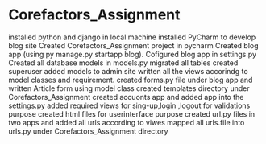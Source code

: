 # Corefactors_Assignment

installed python and django in local machine
installed PyCharm to develop blog site
Created Corefactors_Assignment project in pycharm
Created blog app (using py manage.py startapp blog).
Cofigured blog app in settings.py
Created all database models in models.py
migrated all tables 
created superuser
added models to admin site
written all the views accorindg to model classes and requirement.
created forms.py file under blog app and written Article form using model class 
created templates directory under Corefactors_Assignment
created accuonts app and added app into the settings.py
added required views for sing-up,login ,logout for validations purpose
created html files for userinterface purpose
created url.py files in two apps and added all urls according to viwes 
mapped all urls.file into urls.py under Corefactors_Assignment directory




